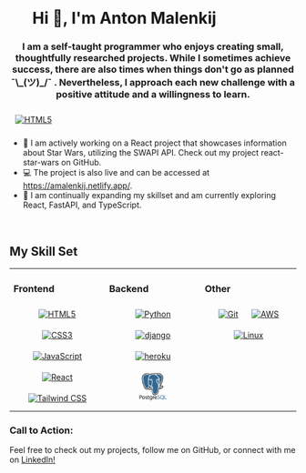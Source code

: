 <h1 style="margin: 16px 40px" align="">Hi 👋, I'm Anton Malenkij</h1>
<h3 align="center">I am a self-taught programmer who enjoys creating small, thoughtfully researched projects. While I sometimes achieve success, there are also times when things don't go as planned ¯\_(ツ)_/¯ . Nevertheless, I approach each new challenge with a positive attitude and a willingness to learn.</h3>

<a href="https://en.wikipedia.org/wiki/HTML5" target="_blank"><img style="margin: 10px" src="https://static.vecteezy.com/system/resources/thumbnails/005/879/539/small_2x/cloud-computing-modern-flat-concept-for-web-banner-design-man-enters-password-and-login-to-access-cloud-storage-for-uploading-and-processing-files-illustration-with-isolated-people-scene-free-vector.jpg" alt="HTML5" /></a>  

- 🔭 I am actively working on a React project that showcases information about Star Wars, utilizing the SWAPI API. Check out my project react-star-wars on GitHub.
    <br>
- 💻 The project is also live and can be accessed at https://amalenkij.netlify.app/.
     <br>
- 🌱 I am continually expanding my skillset and am currently exploring React, FastAPI, and TypeScript.
<br>

## My Skill Set  
<table><tr><td valign="top" width="33%">

### Frontend  
<div align="center">  
<a href="https://en.wikipedia.org/wiki/HTML5" target="_blank"><img style="margin: 10px" src="https://profilinator.rishav.dev/skills-assets/html5-original-wordmark.svg" alt="HTML5" height="50" /></a>  
<a href="https://www.w3schools.com/css/" target="_blank"><img style="margin: 10px" src="https://profilinator.rishav.dev/skills-assets/css3-original-wordmark.svg" alt="CSS3" height="50" /></a>  
<a href="https://www.javascript.com/" target="_blank"><img style="margin: 10px" src="https://profilinator.rishav.dev/skills-assets/javascript-original.svg" alt="JavaScript" height="50" /></a>  
<a href="https://reactjs.org/" target="_blank"><img style="margin: 10px" src="https://profilinator.rishav.dev/skills-assets/react-original-wordmark.svg" alt="React" height="50" /></a>  
<a href="https://www.tailwindcss.com/" target="_blank"><img style="margin: 10px" src="https://profilinator.rishav.dev/skills-assets/tailwindcss.svg" alt="Tailwind CSS" height="50" /></a>  
</div>

</td><td valign="top" width="33%">



### Backend  
<div align="center">  
<a href="https://www.python.org/" target="_blank"><img style="margin: 10px" src="https://profilinator.rishav.dev/skills-assets/python-original.svg" alt="Python" height="50" /></a>
<a href="https://www.djangoproject.com/" target="_blank" rel="noreferrer"> <img style="margin: 10px" src="https://cdn.worldvectorlogo.com/logos/django.svg" alt="django" height="50"/>
<a href="https://heroku.com" target="_blank" rel="noreferrer"> <img style="margin: 10px"  src="https://www.vectorlogo.zone/logos/heroku/heroku-icon.svg" alt="heroku" height="50"/> </a> 
<a href="https://www.postgresql.org" target="_blank" rel="noreferrer"> <img style="margin: 10px"src="https://raw.githubusercontent.com/devicons/devicon/master/icons/postgresql/postgresql-original-wordmark.svg" alt="postgresql" height="50"/> </a> 
</div>

</td><td valign="top" width="33%">

### Other  
<div align="center">  
<a href="https://github.com/" target="_blank"><img style="margin: 10px" src="https://profilinator.rishav.dev/skills-assets/git-scm-icon.svg" alt="Git" height="50" /></a>  
<a href="https://aws.amazon.com/" target="_blank"><img style="margin: 10px" src="https://profilinator.rishav.dev/skills-assets/amazonwebservices-original-wordmark.svg" alt="AWS" height="50" /></a>  
<a href="https://www.linux.org/" target="_blank"><img style="margin: 10px" src="https://profilinator.rishav.dev/skills-assets/linux-original.svg" alt="Linux" height="50" /></a>


</div>

</td></tr></table>  
<h3>Call to Action:</h3>
<p>Feel free to check out my projects, follow me on GitHub, or connect with me on <a href="https://linkedin.com/in/amalenkyi">LinkedIn!</a></p>

